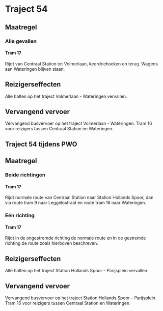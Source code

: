 # Traject 54
## Maatregel
### Alle gevallen

#### Tram 17
Rijdt van Centraal Station tot Volmerlaan, keerdriehoeken en terug.
Wagens aan Wateringen blijven staan.

## Reizigerseffecten
Alle halten op het traject Volmerlaan - Wateringen vervallen.

## Vervangend vervoer
Vervangend busvervoer op het traject Volmerlaan - Wateringen.
Tram 16 voor reizigers tussen Centraal Station en Wateringen.

## Traject 54 tijdens PWO
## Maatregel
### Beide richtingen

#### Tram 17
Rijdt normale route van Centraal Station naar Station Hollands Spoor, dan via route tram 9 naar Leggelostraat en route tram 16 naar Wateringen. 

### Eén richting

#### Tram 17
Rijdt in de ongestremde richting de normale route en in de gestremde richting de route zoals hierboven beschreven.

## Reizigerseffecten
Alle halten op het traject Station Hollands Spoor – Parijsplein vervallen.

## Vervangend vervoer
Vervangend busvervoer op het traject Station Hollands Spoor – Parijsplein.
Tram 16 voor reizigers tussen Centraal Station en Wateringen.
